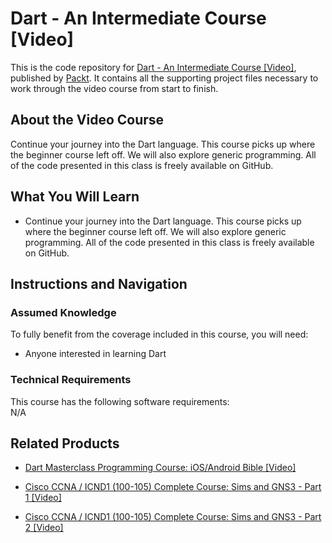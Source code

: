 # Dart - An Intermediate Course [Video]
This is the code repository for [Dart - An Intermediate Course [Video]](https://www.packtpub.com/application-development/dart-intermediate-course-video), published by [Packt](https://www.packtpub.com/?utm_source=github). It contains all the supporting project files necessary to work through the video course from start to finish.
## About the Video Course
Continue your journey into the Dart language. This course picks up where the beginner course left off. We will also explore generic programming. All of the code presented in this class is freely available on GitHub.

<H2>What You Will Learn</H2>
<DIV class=book-info-will-learn-text>
<UL>
<LI>Continue your journey into the Dart language. This course picks up where the beginner course left off. We will also explore generic programming. All of the code presented in this class is freely available on GitHub.
</LI></UL></DIV>

## Instructions and Navigation
### Assumed Knowledge
To fully benefit from the coverage included in this course, you will need:<br/>
<DIV class=book-info-will-learn-text>
<UL>
<LI>Anyone interested in learning Dart
</LI>
</UL>
<DIV>

### Technical Requirements
This course has the following software requirements:<br/>
N/A

## Related Products
* [Dart Masterclass Programming Course: iOS/Android Bible [Video]](https://www.packtpub.com/application-development/dart-masterclass-programming-course-iosandroid-bible-video)

* [Cisco CCNA / ICND1 (100-105) Complete Course: Sims and GNS3 - Part 1 [Video]]( https://www.packtpub.com/networking-and-servers/cisco-ccna-icnd1-100-105-complete-course-sims-and-gns3-part-1-video)

* [Cisco CCNA / ICND1 (100-105) Complete Course: Sims and GNS3 - Part 2 [Video]]( https://www.packtpub.com/application-development/cisco-ccna-icnd1-100-105-complete-course-sims-and-gns3-part-2-video)

